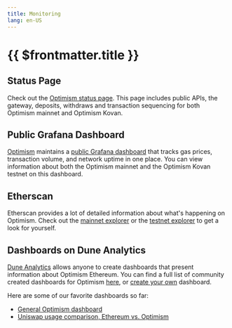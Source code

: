 ```yaml
---
title: Monitoring
lang: en-US
---
```


# {{ $frontmatter.title }}


## Status Page

Check out the [Optimism status page](https://optimism.instatus.com/).
This page includes public APIs, the gateway, deposits, withdraws and transaction sequencing for both Optimism mainnet and Optimism Kovan.


## Public Grafana Dashboard

[Optimism](https://optimism.io) maintains a [public Grafana dashboard](https://public-grafana.optimism.io/d/9hkhMxn7z/public-dashboard?orgId=1&refresh=5m) that tracks gas prices, transaction volume, and network uptime in one place.
You can view information about both the Optimism mainnet and the Optimism Kovan testnet on this dashboard.

## Etherscan

Etherscan provides a lot of detailed information about what's happening on Optimism.
Check out the [mainnet explorer](https://optimistic.etherscan.io/) or the [testnet explorer](https://kovan-optimistic.etherscan.io/) to get a look for yourself.

## Dashboards on Dune Analytics

[Dune Analytics](https://dune.xyz) allows anyone to create dashboards that present information about Optimism Ethereum.
You can find a full list of community created dashboards for Optimism [here](https://dune.xyz/browse/dashboards?q=optimism), or [create your own](https://docs.dune.xyz/#queries) dashboard.

Here are some of our favorite dashboards so far:

- [General Optimism dashboard](https://dune.xyz/Marcov/Optimism-Ethereum)
- [Uniswap usage comparison, Ethereum vs. Optimism](https://dune.xyz/msilb7/Uniswap-v3-Usage-Comparison-on-Ethereum-vs-Optimism-(OVM-2.0))
